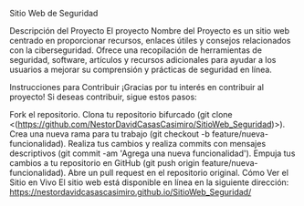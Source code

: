 Sitio Web de Seguridad

Descripción del Proyecto
El proyecto Nombre del Proyecto es un sitio web centrado en proporcionar recursos, enlaces útiles y consejos relacionados con la ciberseguridad. Ofrece una recopilación de herramientas de seguridad, software, artículos y recursos adicionales para ayudar a los usuarios a mejorar su comprensión y prácticas de seguridad en línea.

Instrucciones para Contribuir
¡Gracias por tu interés en contribuir al proyecto! Si deseas contribuir, sigue estos pasos:

Fork el repositorio.
Clona tu repositorio bifurcado (git clone <(https://github.com/NestorDavidCasasCasimiro/SitioWeb_Seguridad)>).
Crea una nueva rama para tu trabajo (git checkout -b feature/nueva-funcionalidad).
Realiza tus cambios y realiza commits con mensajes descriptivos (git commit -am 'Agrega una nueva funcionalidad').
Empuja tus cambios a tu repositorio en GitHub (git push origin feature/nueva-funcionalidad).
Abre un pull request en el repositorio original.
Cómo Ver el Sitio en Vivo
El sitio web está disponible en línea en la siguiente dirección: https://nestordavidcasascasimiro.github.io/SitioWeb_Seguridad/
